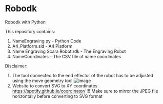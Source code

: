 # Robodk
Robodk with Python

This repository contains:

1) NameEngraving.py - Python Code
2) A4_Platform.sld  - A4 Platform
3) Name Engraving Scara Robot.rdk - The Engraving Robot 
4) NameCoordinates - The CSV file of name coordinates

Disclaimer: 
1) The tool connected to the end effector of the robot has to be adjusted using the move geometry tool:![image](https://user-images.githubusercontent.com/97818701/149647298-5eeba366-77a4-4d0f-b4cd-049567dc138e.png)
2) Website to convert SVG to XY coordinates:
https://spotify.github.io/coordinator/
  !!! Make sure to mirror the JPEG file horizontally before converting to SVG format
  
